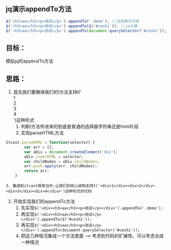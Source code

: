 ## jq演示appendTo方法
```javascript
$('<h3>aa</h3><p>测试</p>').appendTo('.demo'); //选择器字符串
$('<h3>aa</h3><p>测试</p>').appendTo($('#ceshi')); //jq对象
$('<h3>aa</h3><p>测试</p>').appendTo(document.querySelector('#ceshi')); //dom对象
```

## 目标：
模拟jq的appendTo方法

## 思路：
1. 首先我们要确保我们的I方法支持I('<div>1</div><div>2</div><div>3</div><div>4</div>')这种形式
    1. 判断I方法传进来的到底是普通的选择器字符串还是html片段
    2. 实现parseHTML方法
```javascript
Itcast.parseHTML = function(selector) {
        var arr = [];
        var oDiv = document.createElement('div');
        oDiv.innerHTML = selector;
        var childNodes = oDiv.childNodes;
        arr.push.apply(arr, childNodes);
        return arr;
    }
```
    3. 集成到itcast框架当中,让我们的核心结构支持I('<div>1</div><div>2</div><div>3</div><div>4</div>')这种形式的代码
2. 开始实现我们的appendTo方法
    1. 先实现`$('<div><h3>aa</h3><p>测试</p></div>').appendTo('.demo');`
    2. 再实现`$('<div><h3>aa</h3><p>测试</p></div>').appendTo($('#ceshi'));`
    3. 再实现`$('<div><h3>aa</h3><p>测试</p></div>').appendTo(document.querySelector('#ceshi'));`
    4. 把这几种情况集成一个方法里面 --> 考虑到代码的扩展性，可以考虑合成一种情况